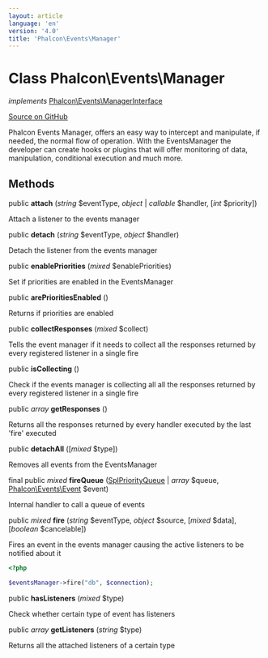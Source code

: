 ```yaml
---
layout: article
language: 'en'
version: '4.0'
title: 'Phalcon\Events\Manager'
---
```

# Class **Phalcon\Events\Manager**

*implements* [Phalcon\Events\ManagerInterface](api/Phalcon_Events_ManagerInterface)

<a href="https://github.com/phalcon/cphalcon/tree/v4.0.0/phalcon/events/manager.zep" class="btn btn-default btn-sm">Source on GitHub</a>

Phalcon Events Manager, offers an easy way to intercept and manipulate, if needed,
the normal flow of operation. With the EventsManager the developer can create hooks or
plugins that will offer monitoring of data, manipulation, conditional execution and much more.


## Methods
public  **attach** (*string* $eventType, *object* | *callable* $handler, [*int* $priority])

Attach a listener to the events manager



public  **detach** (*string* $eventType, *object* $handler)

Detach the listener from the events manager



public  **enablePriorities** (*mixed* $enablePriorities)

Set if priorities are enabled in the EventsManager



public  **arePrioritiesEnabled** ()

Returns if priorities are enabled



public  **collectResponses** (*mixed* $collect)

Tells the event manager if it needs to collect all the responses returned by every
registered listener in a single fire



public  **isCollecting** ()

Check if the events manager is collecting all all the responses returned by every
registered listener in a single fire



public *array* **getResponses** ()

Returns all the responses returned by every handler executed by the last 'fire' executed



public  **detachAll** ([*mixed* $type])

Removes all events from the EventsManager



final public *mixed* **fireQueue** ([SplPriorityQueue](https://php.net/manual/en/class.splpriorityqueue.php) | *array* $queue, [Phalcon\Events\Event](api/Phalcon_Events_Event) $event)

Internal handler to call a queue of events



public *mixed* **fire** (*string* $eventType, *object* $source, [*mixed* $data], [*boolean* $cancelable])

Fires an event in the events manager causing the active listeners to be notified about it

```php
<?php

$eventsManager->fire("db", $connection);

```



public  **hasListeners** (*mixed* $type)

Check whether certain type of event has listeners



public *array* **getListeners** (*string* $type)

Returns all the attached listeners of a certain type



